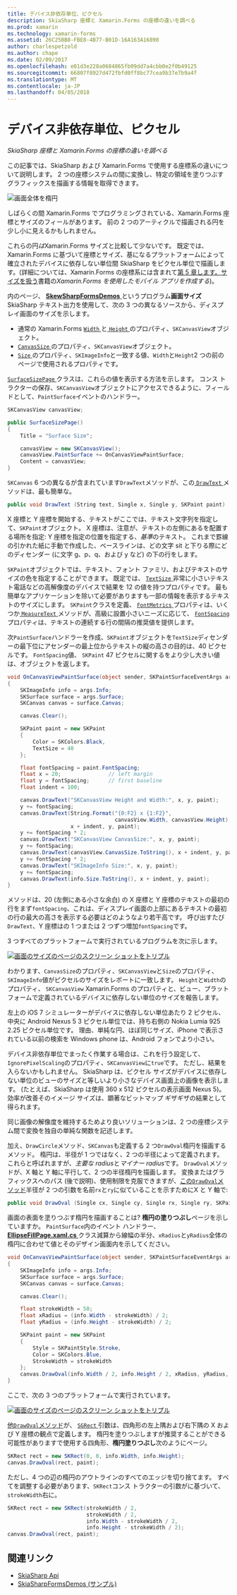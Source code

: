 ```yaml
---
title: デバイス非依存単位、ピクセル
description: SkiaSharp 座標と Xamarin.Forms の座標の違いを調べる
ms.prod: xamarin
ms.technology: xamarin-forms
ms.assetid: 26C25BB8-FBE8-4B77-B01D-16A163A16890
author: charlespetzold
ms.author: chape
ms.date: 02/09/2017
ms.openlocfilehash: e01d3e228a0684865fb09dd7a4cbb0e2f0b49125
ms.sourcegitcommit: 66807f8927d472fbfd0ff8bc77cea9b37e7b9a4f
ms.translationtype: MT
ms.contentlocale: ja-JP
ms.lasthandoff: 04/05/2018
---
```

# <a name="pixels-and-device-independent-units"></a>デバイス非依存単位、ピクセル

_SkiaSharp 座標と Xamarin.Forms の座標の違いを調べる_

この記事では、SkiaSharp および Xamarin.Forms で使用する座標系の違いについて説明します。 2 つの座標システムの間に変換し、特定の領域を塗りつぶすグラフィックスを描画する情報を取得できます。

![](pixels-images/screenfillexample.png "画面全体を楕円")

しばらくの間 Xamarin.Forms でプログラミングされている、Xamarin.Forms 座標とサイズのフィールがあります。 前の 2 つのアーティクルで描画される円を少し小に見えるかもしれません。

これらの円*は*Xamarin.Forms サイズと比較して少ないです。 既定では、Xamarin.Forms に基づいて座標とサイズ、基になるプラットフォームによって確立されたデバイスに依存しない単位間 SkiaSharp をピクセル単位で描画します。(詳細については、Xamarin.Forms の座標系には含まれて[第 5 章します。サイズを扱う](~/xamarin-forms/creating-mobile-apps-xamarin-forms/summaries/chapter05.md)書籍の*Xamarin.Forms を使用したモバイル アプリを作成する*)。

内のページ、 [ **SkewSharpFormsDemos** ](https://developer.xamarin.com/samples/xamarin-forms/SkiaSharpForms/Demos/)というプログラム**画面サイズ**SkiaSharp テキスト出力を使用して、次の 3 つの異なるソースから、ディスプレイ画面のサイズを示します。

- 通常の Xamarin.Forms [ `Width` ](https://developer.xamarin.com/api/property/Xamarin.Forms.VisualElement.Width/)と[ `Height` ](https://developer.xamarin.com/api/property/Xamarin.Forms.VisualElement.Height/)のプロパティ、`SKCanvasView`オブジェクト。
- [ `CanvasSize` ](https://developer.xamarin.com/api/property/SkiaSharp.Views.Forms.SKCanvasView.CanvasSize/)のプロパティ、`SKCanvasView`オブジェクト。
- [ `Size` ](https://developer.xamarin.com/api/property/SkiaSharp.SKImageInfo.Size/)のプロパティ、`SKImageInfo`と一致する値、`Width`と`Height`2 つの前のページで使用されるプロパティです。

[ `SurfaceSizePage` ](https://github.com/xamarin/xamarin-forms-samples/blob/master/SkiaSharpForms/Demos/Demos/SkiaSharpFormsDemos/Basics/SurfaceSizePage.cs)クラスは、これらの値を表示する方法を示します。 コンス トラクターの保存、`SKCanvasView`オブジェクトにアクセスできるように、フィールドとして、`PaintSurface`イベントのハンドラー。

```csharp
SKCanvasView canvasView;

public SurfaceSizePage()
{
    Title = "Surface Size";

    canvasView = new SKCanvasView();
    canvasView.PaintSurface += OnCanvasViewPaintSurface;
    Content = canvasView;
}
```

`SKCanvas` 6 つの異なるが含まれています`DrawText`メソッドが、この[ `DrawText` ](https://developer.xamarin.com/api/member/SkiaSharp.SKCanvas.DrawText/p/System.String/System.Single/System.Single/SkiaSharp.SKPaint/)メソッドは、最も簡単な。

```csharp
public void DrawText (String text, Single x, Single y, SKPaint paint)
```

X 座標と Y 座標を開始する、テキストがここでは、テキスト文字列を指定して、`SKPaint`オブジェクト。 X 座標は、注意が、テキストの左側にあるを配置する場所を指定: Y 座標を指定の位置を指定する、*基準*のテキスト。 これまで罫線の引かれた紙に手動で作成した、ベースラインは、どの文字 sit と下りる際にどのディセンダー (に文字 g、p、q、および y など) の下の行をします。

`SKPaint`オブジェクトでは、テキスト、フォント ファミリ、およびテキストのサイズの色を指定することができます。 既定では、 [ `TextSize` ](https://developer.xamarin.com/api/property/SkiaSharp.SKPaint.TextSize/)非常に小さいテキスト電話などの高解像度のデバイスで結果を 12 の値を持つプロパティです。 最も簡単なアプリケーションを除いて必要がありますも一部の情報を表示するテキストのサイズにします。 `SKPaint`クラスを定義、 [ `FontMetrics` ](https://developer.xamarin.com/api/property/SkiaSharp.SKPaint.FontMetrics/)プロパティは、いくつか[ `MeasureText` ](https://developer.xamarin.com/api/member/SkiaSharp.SKPaint.MeasureText/p/System.String/)メソッドが、高級に設置小さいニーズに応じて、 [ `FontSpacing` ](https://developer.xamarin.com/api/property/SkiaSharp.SKPaint.FontSpacing/)プロパティは、テキストの連続する行の間隔の推奨値を提供します。

次`PaintSurface`ハンドラーを作成、`SKPaint`オブジェクトを`TextSize`ディセンダーの最下位にアセンダーの最上位からテキストの縦の高さの目的は、40 ピクセルです。 `FontSpacing`値、 `SKPaint` 47 ピクセルに関するをより少し大きい値は、オブジェクトを返します。

```csharp
void OnCanvasViewPaintSurface(object sender, SKPaintSurfaceEventArgs args)
{
    SKImageInfo info = args.Info;
    SKSurface surface = args.Surface;
    SKCanvas canvas = surface.Canvas;

    canvas.Clear();

    SKPaint paint = new SKPaint
    {
        Color = SKColors.Black,
        TextSize = 40
    };

    float fontSpacing = paint.FontSpacing;
    float x = 20;               // left margin
    float y = fontSpacing;      // first baseline
    float indent = 100;

    canvas.DrawText("SKCanvasView Height and Width:", x, y, paint);
    y += fontSpacing;
    canvas.DrawText(String.Format("{0:F2} x {1:F2}",
                                  canvasView.Width, canvasView.Height),
                    x + indent, y, paint);
    y += fontSpacing * 2;
    canvas.DrawText("SKCanvasView CanvasSize:", x, y, paint);
    y += fontSpacing;
    canvas.DrawText(canvasView.CanvasSize.ToString(), x + indent, y, paint);
    y += fontSpacing * 2;
    canvas.DrawText("SKImageInfo Size:", x, y, paint);
    y += fontSpacing;
    canvas.DrawText(info.Size.ToString(), x + indent, y, paint);
}
```

メソッドは、20 (左側にある小さな余白) の X 座標と Y 座標のテキストの最初の行をまず`fontSpacing`、これは、ディスプレイ画面の上部にあるテキストの最初の行の最大の高さを表示する必要はどのようなより若干高です。 呼び出すたび`DrawText`、Y 座標はの 1 つまたは 2 つずつ増加`fontSpacing`です。

3 つすべてのプラットフォームで実行されているプログラムを次に示します。

[![](pixels-images/surfacesize-small.png "画面のサイズのページのスクリーン ショットをトリプル")](pixels-images/surfacesize-large.png#lightbox "画面のサイズのページのトリプル スクリーン ショット")

わかります、`CanvasSize`のプロパティ、`SKCanvasView`と`Size`のプロパティ、`SKImageInfo`値がピクセルのサイズをレポートに一致します。 `Height`と`Width`のプロパティ、 `SKCanvasView` Xamarin.Forms のプロパティと、ビュー、プラットフォームで定義されているデバイスに依存しない単位のサイズを報告します。

左上の iOS 7 シミュレーターがデバイスに依存しない単位あたり 2 ピクセル、中央に Android Nexus 5 3 ピクセル単位では、持ち右側の Nokia Lumia 925 2.25 ピクセル単位です。 理由、単純な円、ほぼ同じサイズ、iPhone で表示されている以前の検索を Windows phone は、Android フォンでより小さい。

デバイス非依存単位でまったく作業する場合は、これを行う設定して、`IgnorePixelScaling`のプロパティ、`SKCanvasView`に`true`です。 ただし、結果を入らないかもしれません。 SkiaSharp は、ピクセル サイズがデバイスに依存しない単位のビューのサイズと等しいより小さなデバイス画面上の画像を表示します。 (たとえば、SkiaSharp は使用 360 x 512 ピクセルの表示画面 Nexus 5)。効率が改善そのイメージ サイズは、顕著なビットマップ ギザギザの結果として得られます。

同じ画像の解像度を維持するためより良いソリューションは、2 つの座標システム間で変換を独自の単純な関数を記述します。

加え、`DrawCircle`メソッド、`SKCanvas`も定義する 2 つ`DrawOval`楕円を描画するメソッド。 楕円は、半径が 1 つではなく、2 つの半径によって定義されます。 これらと呼ばれますが、*主要な radius*と*マイナー radius*です。 `DrawOval`メソッドが、X 軸と Y 軸に平行して、2 つの半径楕円を描画します。 変換またはグラフィックスへのパス (後で説明)、使用制限を克服できますが、[この`DrawOval`メソッド](https://developer.xamarin.com/api/member/SkiaSharp.SKCanvas.DrawOval/p/System.Single/System.Single/System.Single/System.Single/SkiaSharp.SKPaint/)半径が 2 つの引数を名前`rx`と`ry`に似ていることを示すためにX と Y 軸で:

```csharp
public void DrawOval (Single cx, Single cy, Single rx, Single ry, SKPaint paint)
```

画面の表面を塗りつぶす楕円を描画することは? **楕円の塗りつぶし**ページを示していますか。 `PaintSurface`内のイベント ハンドラー、 [ **EllipseFillPage.xaml.cs** ](https://github.com/xamarin/xamarin-forms-samples/blob/master/SkiaSharpForms/Demos/Demos/SkiaSharpFormsDemos/Basics/EllipseFillPage.xaml.cs)クラス減算から線幅の半分、`xRadius`と`yRadius`全体の楕円に合わせて値とそのデザイン画面内を示してください。

```csharp
void OnCanvasViewPaintSurface(object sender, SKPaintSurfaceEventArgs args)
{
    SKImageInfo info = args.Info;
    SKSurface surface = args.Surface;
    SKCanvas canvas = surface.Canvas;

    canvas.Clear();

    float strokeWidth = 50;
    float xRadius = (info.Width - strokeWidth) / 2;
    float yRadius = (info.Height - strokeWidth) / 2;

    SKPaint paint = new SKPaint
    {
        Style = SKPaintStyle.Stroke,
        Color = SKColors.Blue,
        StrokeWidth = strokeWidth
    };
    canvas.DrawOval(info.Width / 2, info.Height / 2, xRadius, yRadius, paint);
}
```

ここで、次の 3 つのプラットフォームで実行されています。

[![](pixels-images/ellipsefill-small.png "画面のサイズのページのスクリーン ショットをトリプル")](pixels-images/ellipsefill-large.png#lightbox "画面のサイズのページのトリプル スクリーン ショット")

[他`DrawOval`メソッド](https://developer.xamarin.com/api/member/SkiaSharp.SKCanvas.DrawOval/p/SkiaSharp.SKRect/SkiaSharp.SKPaint/)が、 [ `SGRect` ](https://developer.xamarin.com/api/type/SkiaSharp.SKRect/)引数は、四角形の左上隅および右下隅の X および Y 座標の観点で定義します。 楕円を塗りつぶしますが推奨することができる可能性がありますで使用する四角形、**楕円塗りつぶし**次のようにページ。

```csharp
SKRect rect = new SKRect(0, 0, info.Width, info.Height);
canvas.DrawOval(rect, paint);
```

ただし、4 つの辺の楕円のアウトラインのすべてのエッジを切り捨てます。 すべてを調整する必要があります、`SKRect`コンス トラクターの引数がに基づいて、`strokeWidth`右に。

```csharp
SKRect rect = new SKRect(strokeWidth / 2,
                         strokeWidth / 2,
                         info.Width - strokeWidth / 2,
                         info.Height - strokeWidth / 2);
canvas.DrawOval(rect, paint);
```


## <a name="related-links"></a>関連リンク

- [SkiaSharp Api](https://developer.xamarin.com/api/root/SkiaSharp/)
- [SkiaSharpFormsDemos (サンプル)](https://developer.xamarin.com/samples/xamarin-forms/SkiaSharpForms/Demos/)
